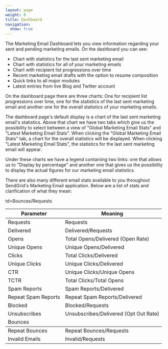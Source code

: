 ```yaml
---
layout: page
weight: 0
title: Dashboard
navigation:
  show: true
---
```


The Marketing Email Dashboard lets you view information regarding your sent and pending marketing emails. On the dashboard you can see:

-   Chart with statistics for the last sent marketing email
-   Chart with statistics for all of your marketing emails
-   Chart with recipient list progressions over time
-   Recent marketing email drafts with the option to resume composition
-   Quick links to all major modules
-   Latest entries from live Blog and Twitter account

On the dashboard page there are three charts: One for recipient list progressions over time, one for the statistics of the last sent marketing email and another one for the overall statistics of your marketing emails.

The dashboard page's default display is a chart of the last sent marketing email's statistics. Above that chart we have two tabs which give us the possibility to select between a view of "Global Marketing Email Stats" and "Latest Marketing Email Stats". When clicking the "Global Marketing Email Stats" tab, a chart for the overall statistics will be displayed. When clicking "Latest Marketing Email Stats", the statistics for the last sent marketing email will appear.

Under these charts we have a legend containing two links: one that allows us to "Display by percentage" and another one that gives us the possibility to display the actual figures for our marketing email statistics.

There are also many different email stats available to you throughout SendGrid's Marketing Email application. Below are a list of stats and clarification of what they mean:

<table class="table table-bordered table-striped">
   <thead>
      <tr>
         <th>Parameter</th>
         <th>Meaning</th>
      </tr>
   </thead>
   <tbody>
      <tr>
         <td>Requests</td>
         <td>Requests</td>
      </tr>
      <tr>
         <td>Delivered</td>
         <td>Delivered/Requests</td>
      </tr>
      <tr>
         <td>Opens</td>
         <td>Total Opens/Delivered (Open Rate)</td>
      </tr>
      <tr>
         <td>Unique Opens</td>
         <td>Unique Opens/Delivered</td>
      </tr>
      <tr>
         <td>Clicks</td>
         <td>Total Clicks/Delivered</td>
      </tr>
      <tr>
         <td>Unique Clicks</td>
         <td>Unique Clicks/Delivered</td>
      </tr>
      <tr>
         <td>CTR</td>
         <td>Unique Clicks/Unique Opens</td>
      </tr>
      <tr>
         <td>TCTR</td>
         <td>Total Clicks/Total Opens</td>
      </tr>
      <tr>
         <td>Spam Reports</td>
         <td>Spam Reports/Delivered</td>
      </tr>
      <tr>
         <td>Repeat Spam Reports</td>
         <td>Repeat Spam Reports/Delivered</td>
      </tr>
      <tr>
         <td>Blocked</td>
         <td>Blocked/Requests</td>
      </tr>
      <tr>
         <td>Unsubscribes</td>
         <td>Unsubscribes/Delivered (Opt Out Rate)</td>
      </tr>
      <tr>
         <td>Bounces</td>
         td&gt;Bounces/Requests
      </tr>
   </tbody>
   <tr>
      <td>Repeat Bounces</td>
      <td>Repeat Bounces/Requests</td>
   </tr>
   <tr>
      <td>Invalid Emails</td>
      <td>Invalid/Requests</td>
   </tr>
</table>


